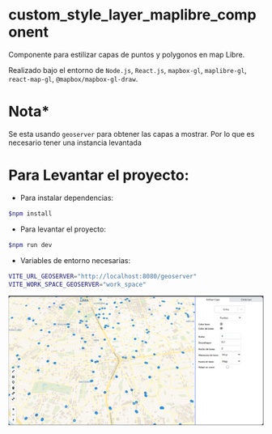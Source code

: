 # custom_style_layer_maplibre_component

Componente para estilizar capas de puntos y polygonos en map Libre.

Realizado bajo el entorno de `Node.js`, `React.js`, `mapbox-gl`, `maplibre-gl`, `react-map-gl`, `@mapbox/mapbox-gl-draw`.

# Nota*
Se esta usando `geoserver` para obtener las capas a mostrar. Por lo que es necesario tener una instancia levantada


# Para Levantar el proyecto:
- Para instalar dependencias: <br> 
```bash
$npm install 
```

- Para levantar el proyecto: <br>
```bash
$npm run dev
```

- Variables de entorno necesarias: <br>
```bash
VITE_URL_GEOSERVER="http://localhost:8080/geoserver"
VITE_WORK_SPACE_GEOSERVER="work_space"
```

![alt text](./front/public/image.png)